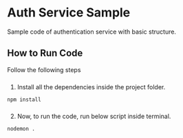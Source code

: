 # Auth Service Sample
Sample code of authentication service with basic structure.

## How to Run Code
Follow the following steps

###
1. Install all the dependencies inside the project folder.

```bash
npm install
```

###
2. Now, to run the code, run below script inside terminal.

```bash
nodemon .
```